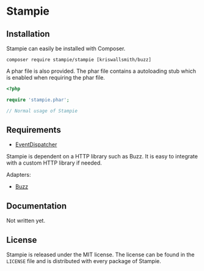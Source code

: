 Stampie
=======

Installation
------------

Stampie can easily be installed with Composer.

```
composer require stampie/stampie [kriswallsmith/buzz]
```

A phar file is also provided. The phar file contains a autoloading stub which
is enabled when requiring the phar file.

``` php
<?php

require 'stampie.phar';

// Normal usage of Stampie
```

Requirements
------------

* [EventDispatcher](http://symfony.com/http://symfony.com/doc/current/components/event_dispatcher/)

Stampie is dependent on a HTTP library such as Buzz. It is easy to integrate with
a custom HTTP library if needed.

Adapters:

* [Buzz](http://github.com/kriswallsmith/buzz)

Documentation
-------------

Not written yet.

License
-------

Stampie is released under the MIT license. The license can be found in the `LICENSE` file
and is distributed with every package of Stampie.
